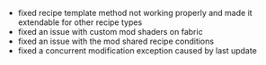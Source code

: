 - fixed recipe template method not working properly and made it extendable for other recipe types
- fixed an issue with custom mod shaders on fabric
- fixed an issue with the mod shared recipe conditions
- fixed a concurrent modification exception caused by last update